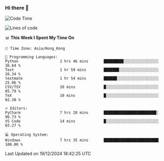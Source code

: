 ### Hi there 👋

<!--
**RoiexLee/RoiexLee** is a ✨ _special_ ✨ repository because its `README.md` (this file) appears on your GitHub profile.

Here are some ideas to get you started:

- 🔭 I’m currently working on ...
- 🌱 I’m currently learning ...
- 👯 I’m looking to collaborate on ...
- 🤔 I’m looking for help with ...
- 💬 Ask me about ...
- 📫 How to reach me: ...
- 😄 Pronouns: ...
- ⚡ Fun fact: ...
-->

<!--START_SECTION:waka-->
![Code Time](http://img.shields.io/badge/Code%20Time-790%20hrs%204%20mins-blue)

![Lines of code](https://img.shields.io/badge/From%20Hello%20World%20I%27ve%20Written-38.4%20thousand%20lines%20of%20code-blue)

📊 **This Week I Spent My Time On** 

```text
🕑︎ Time Zone: Asia/Hong_Kong

💬 Programming Languages: 
Python                   2 hrs 46 mins       █████████░░░░░░░░░░░░░░░░   36.64 % 
Text                     1 hr 59 mins        ███████░░░░░░░░░░░░░░░░░░   26.34 % 
textmate                 1 hr 54 mins        ██████░░░░░░░░░░░░░░░░░░░   25.06 % 
CSV/TSV                  26 mins             █░░░░░░░░░░░░░░░░░░░░░░░░   05.79 % 
TeX                      10 mins             █░░░░░░░░░░░░░░░░░░░░░░░░   02.38 % 

🔥 Editors: 
PyCharm                  7 hrs 20 mins       ████████████████████████░   96.73 % 
VS Code                  14 mins             █░░░░░░░░░░░░░░░░░░░░░░░░   03.27 % 

💻 Operating System: 
Windows                  7 hrs 35 mins       █████████████████████████   100.00 % 
```


 Last Updated on 19/12/2024 18:42:25 UTC
<!--END_SECTION:waka-->

